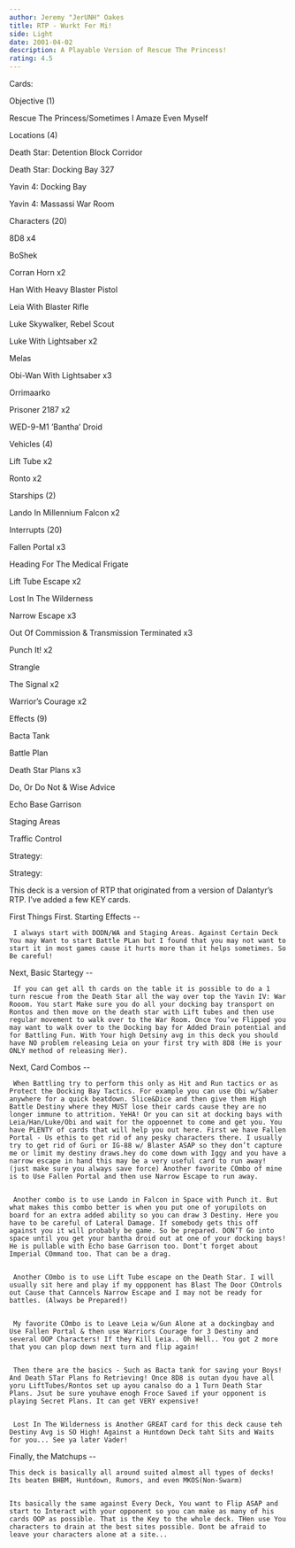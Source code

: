 ```yaml
---
author: Jeremy "JerUNH" Oakes
title: RTP - Wurkt Fer Mi!
side: Light
date: 2001-04-02
description: A Playable Version of Rescue The Princess!
rating: 4.5
---
```

Cards: 

Objective (1)
Rescue The Princess/Sometimes I Amaze Even Myself

Locations (4)
Death Star: Detention Block Corridor
Death Star: Docking Bay 327
Yavin 4: Docking Bay
Yavin 4: Massassi War Room

Characters (20)
8D8  x4
BoShek
Corran Horn  x2
Han With Heavy Blaster Pistol
Leia With Blaster Rifle
Luke Skywalker, Rebel Scout
Luke With Lightsaber  x2
Melas
Obi-Wan With Lightsaber  x3
Orrimaarko
Prisoner 2187  x2
WED-9-M1 ’Bantha’ Droid

Vehicles (4)
Lift Tube  x2
Ronto  x2

Starships (2)
Lando In Millennium Falcon  x2

Interrupts (20)
Fallen Portal  x3
Heading For The Medical Frigate
Lift Tube Escape  x2
Lost In The Wilderness
Narrow Escape  x3
Out Of Commission & Transmission Terminated  x3
Punch It!  x2
Strangle
The Signal  x2
Warrior’s Courage  x2

Effects (9)
Bacta Tank
Battle Plan
Death Star Plans  x3
Do, Or Do Not & Wise Advice
Echo Base Garrison
Staging Areas
Traffic Control


Strategy: 

 
Strategy:
  This deck is a version of RTP that originated from a version of Dalantyr’s RTP. I’ve added a few KEY cards.


  First Things First. Starting Effects --
     I always start with DODN/WA and Staging Areas. Against Certain Deck You may Want to start Battle PLan but I found that you may not want to start it in most games cause it hurts more than it helps sometimes. So Be careful!


  Next, Basic Startegy --
     If you can get all th cards on the table it is possible to do a 1 turn rescue from the Death Star all the way over top the Yavin IV: War Rooom. You start Make sure you do all your docking bay transport on Rontos and then move on the death star with Lift tubes and then use regular movement to walk over to the War Room. Once You’ve Flipped you may want to walk over to the Docking bay for Added Drain potential and for Battling Fun. With Your high Detsiny avg in this deck you should have NO problem releasing Leia on your first try with 8D8 (He is your ONLY method of releasing Her).


  Next, Card Combos --
     When Battling try to perform this only as Hit and Run tactics or as Protect the Docking Bay Tactics. For example you can use Obi w/Saber anywhere for a quick beatdown. Slice&Dice and then give them High Battle Destiny where they MUST lose their cards cause they are no longer immune to attrition. YeHA! Or you can sit at docking bays with Leia/Han/Luke/Obi and wait for the oppoennet to come and get you. You have PLENTY of cards that will help you out here. First we have Fallen Portal - Us ethis to get rid of any pesky characters there. I usually try to get rid of Guri or IG-88 w/ Blaster ASAP so they don’t capture me or limit my destiny draws.hey do come down with Iggy and you have a narrow escape in hand this may be a very useful card to run away! (just make sure you always save force) Another favorite COmbo of mine is to Use Fallen Portal and then use Narrow Escape to run away.

     Another combo is to use Lando in Falcon in Space with Punch it. But what makes this combo better is when you put one of yorupilots on board for an extra added ability so you can draw 3 Destiny. Here you have to be careful of Lateral Damage. If somebody gets this off against you it will probably be game. So be prepared. DON’T Go into space until you get your bantha droid out at one of your docking bays! He is pullable with Echo base Garrison too. Dont’t forget about Imperial COmmand too. That can be a drag.

     Another COmbo is to use Lift Tube escape on the Death Star. I will usually sit here and play if my oppponent has Blast The Door COntrols out Cause that Canncels Narrow Escape and I may not be ready for battles. (Always be Prepared!)

     My favorite COmbo is to Leave Leia w/Gun Alone at a dockingbay and Use Fallen Portal & then use Warriors Courage for 3 Destiny and several OOP Characters! If they Kill Leia.. Oh Well.. You got 2 more that you can plop down next turn and flip again!

     Then there are the basics - Such as Bacta tank for saving your Boys! And Death STar Plans fo Retrieving! Once 8D8 is outan dyou have all yoru LiftTubes/Rontos set up ayou canalso do a 1 Turn Death Star Plans. Jsut be sure youhave enogh Froce Saved if your opponent is playing Secret Plans. It can get VERY expensive!

     Lost In The Wilderness is Another GREAT card for this deck cause teh Destiny Avg is SO High! Against a Huntdown Deck taht Sits and Waits for you... See ya later Vader!



  Finally, the Matchups --
    This deck is basically all around suited almost all types of decks! Its beaten BHBM, Huntdown, Rumors, and even MKOS(Non-Swarm)

    Its basically the same against Every Deck, You want to Flip ASAP and start to Interact with your opponent so you can make as many of his cards OOP as possible. That is the Key to the whole deck. THen use You characters to drain at the best sites possible. Dont be afraid to leave your characters alone at a site...

